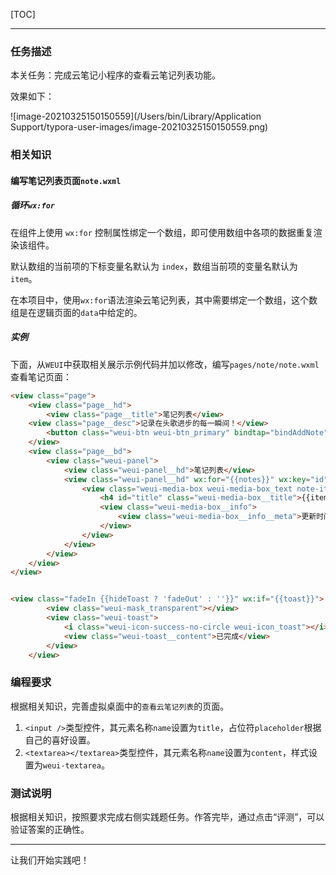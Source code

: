 [TOC]

---

### 任务描述

本关任务：完成云笔记小程序的查看云笔记列表功能。

效果如下：

![image-20210325150150559](/Users/bin/Library/Application Support/typora-user-images/image-20210325150150559.png)

### 相关知识

#### 编写笔记列表页面`note.wxml`

##### 循环`wx:for`

在组件上使用 `wx:for` 控制属性绑定一个数组，即可使用数组中各项的数据重复渲染该组件。

默认数组的当前项的下标变量名默认为 `index`，数组当前项的变量名默认为 `item`。

在本项目中，使用`wx:for`语法渲染云笔记列表，其中需要绑定一个数组，这个数组是在逻辑页面的`data`中给定的。

##### 实例

下面，从`WEUI`中获取相关展示示例代码并加以修改，编写`pages/note/note.wxml`查看笔记页面：

```html
<view class="page">
	<view class="page__hd">
		<view class="page__title">笔记列表</view>
    <view class="page__desc">记录在头歌进步的每一瞬间！</view>
		<button class="weui-btn weui-btn_primary" bindtap="bindAddNote">发布</button>
	</view>
	<view class="page__bd">
		<view class="weui-panel">
			<view class="weui-panel__hd">笔记列表</view>
			<view class="weui-panel__hd" wx:for="{{notes}}" wx:key="id">
				<view class="weui-media-box weui-media-box_text note-item"  data-title="{{item.title}}" data-nid="{{item.id}}" bindtap="bindShowNote">
					<h4 id="title" class="weui-media-box__title">{{item.title}}</h4>
					<view class="weui-media-box__info">
						<view class="weui-media-box__info__meta">更新时间：{{item.update_time}}</view>
					</view>
				</view>
			</view>
		</view>
	</view>
</view>


<view class="fadeIn {{hideToast ? 'fadeOut' : ''}}" wx:if="{{toast}}">
		<view class="weui-mask_transparent"></view>
		<view class="weui-toast">
			<i class="weui-icon-success-no-circle weui-icon_toast"></i>
			<view class="weui-toast__content">已完成</view>
		</view>
	</view>
```

### 编程要求

根据相关知识，完善虚拟桌面中的`查看云笔记列表`的页面。

1. `<input />`类型控件，其元素名称`name`设置为`title`，占位符`placeholder`根据自己的喜好设置。
2. `<textarea></textarea>`类型控件，其元素名称`name`设置为`content`，样式设置为`weui-textarea`。

### 测试说明

根据相关知识，按照要求完成右侧实践题任务。作答完毕，通过点击“评测”，可以验证答案的正确性。

---

让我们开始实践吧！